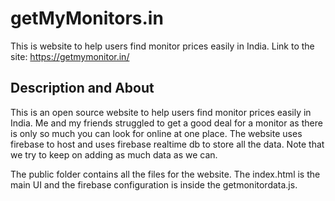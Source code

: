 # getMyMonitors.in
This is website to help users find monitor prices easily in India. 
Link to the site: https://getmymonitor.in/

## Description and About
This is an open source website to help users find monitor prices easily in India. Me and my friends struggled to get a good deal for a monitor as there is only so much you can look for online at one place. The website uses firebase to host and uses firebase realtime db to store all the data. Note that we try to keep on adding as much data as we can. 

The public folder contains all the files for the website. The index.html is the main UI and the firebase configuration is inside the getmonitordata.js.






